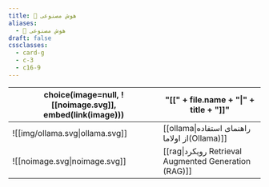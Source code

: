 ```yaml
---
title: 🧠 هوش مصنوعی
aliases:
  - 🧠 هوش مصنوعی
draft: false
cssclasses:
  - card-g
  - c-3
  - c16-9
---
```

<style>
	.giscus {
		display: none;
		}
</style>


<!-- QueryToSerialize: table without id choice(image=null, ![[noimage.svg]], embed(link(image))), "[[" + file.name + "|" + title + "]]" WHERE draft = false AND parent = [[ai|🧠 هوش مصنوعی]] SORT order ASC -->
<!-- SerializedQuery: table without id choice(image=null, ![[noimage.svg]], embed(link(image))), "[[" + file.name + "|" + title + "]]" WHERE draft = false AND parent = [[ai|🧠 هوش مصنوعی]] SORT order ASC -->

| choice(image=null, ![[noimage.svg]], embed(link(image))) | "[[" + file.name + "\|" + title + "]]"               |
| -------------------------------------------------------- | ---------------------------------------------------- |
| ![[img/ollama.svg\|ollama.svg]]                          | [[ollama\|راهنمای استفاده از اولاما(Ollama)]]        |
| ![[noimage.svg\|noimage.svg]]                            | [[rag\|رویکرد Retrieval Augmented Generation (RAG)]] |
<!-- SerializedQuery END -->


